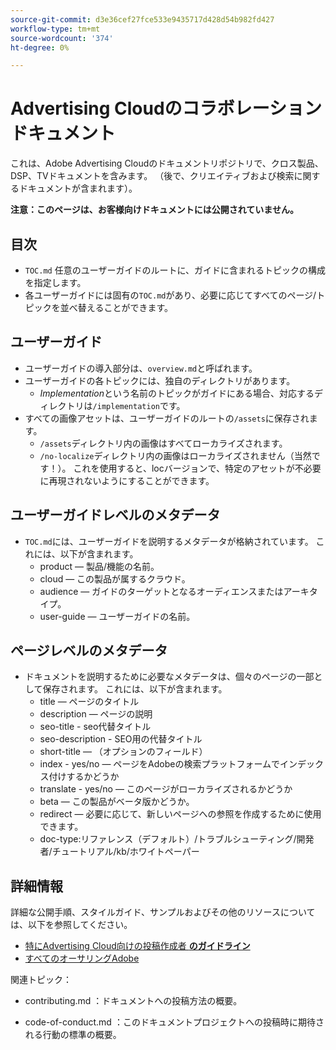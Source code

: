 ```yaml
---
source-git-commit: d3e36cef27fce533e9435717d428d54b982fd427
workflow-type: tm+mt
source-wordcount: '374'
ht-degree: 0%

---
```

# Advertising Cloudのコラボレーションドキュメント

これは、Adobe Advertising Cloudのドキュメントリポジトリで、クロス製品、DSP、TVドキュメントを含みます。 （後で、クリエイティブおよび検索に関するドキュメントが含まれます）。

**注意：このページは、お客様向けドキュメントには公開されていません。**

## 目次

+ `TOC.md` 任意のユーザーガイドのルートに、ガイドに含まれるトピックの構成を指定します。
+ 各ユーザーガイドには固有の`TOC.md`があり、必要に応じてすべてのページ/トピックを並べ替えることができます。


## ユーザーガイド

+ ユーザーガイドの導入部分は、`overview.md`と呼ばれます。
+ ユーザーガイドの各トピックには、独自のディレクトリがあります。
   + *Implementation*&#x200B;という名前のトピックがガイドにある場合、対応するディレクトリは`/implementation`です。
+ すべての画像アセットは、ユーザーガイドのルートの`/assets`に保存されます。
   + `/assets`ディレクトリ内の画像はすべてローカライズされます。
   + `/no-localize`ディレクトリ内の画像はローカライズされません（当然です！）。 これを使用すると、locバージョンで、特定のアセットが不必要に再現されないようにすることができます。

## ユーザーガイドレベルのメタデータ

+ `TOC.md`には、ユーザーガイドを説明するメタデータが格納されています。 これには、以下が含まれます。
   + product — 製品/機能の名前。
   + cloud — この製品が属するクラウド。
   + audience — ガイドのターゲットとなるオーディエンスまたはアーキタイプ。
   + user-guide — ユーザーガイドの名前。

## ページレベルのメタデータ

+ ドキュメントを説明するために必要なメタデータは、個々のページの一部として保存されます。 これには、以下が含まれます。
   + title — ページのタイトル
   + description — ページの説明
   + seo-title - seo代替タイトル
   + seo-description - SEO用の代替タイトル
   + short-title — （オプションのフィールド）
   + index - yes/no — ページをAdobeの検索プラットフォームでインデックス付けするかどうか
   + translate - yes/no — このページがローカライズされるかどうか
   + beta — この製品がベータ版かどうか。
   + redirect — 必要に応じて、新しいページへの参照を作成するために使用できます。
   + doc-type:リファレンス（デフォルト）/トラブルシューティング/開発者/チュートリアル/kb/ホワイトペーパー

## 詳細情報

詳細な公開手順、スタイルガイド、サンプルおよびその他のリソースについては、以下を参照してください。

+ [特にAdvertising Cloud向けの投稿作成者 **のガイドライン**](https://wiki.corp.adobe.com/pages/viewpage.action?spaceKey=EfficientFrontier&amp;title=Contributing+Author+Guidelines+for+Advertising+Cloud+Help)
+ [すべてのオーサリングAdobe](https://experienceleague.adobe.com/docs/authoring-guide-exl/using/home.html)

関連トピック：

+ contributing.md ：ドキュメントへの投稿方法の概要。

<!-- * guidelines.md For an overview on what is expected in contributions and how to compose your documentation contributions. -->
+ code-of-conduct.md ：このドキュメントプロジェクトへの投稿時に期待される行動の標準の概要。
